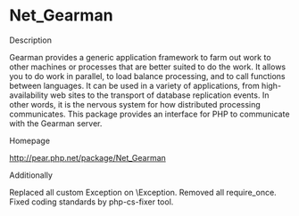 Net_Gearman
===========

Description

Gearman provides a generic application framework to farm out work to other machines or processes that are better suited to do the work. It allows you to do work in parallel, to load balance processing, and to call functions between languages. It can be used in a variety of applications, from high-availability web sites to the transport of database replication events. In other words, it is the nervous system for how distributed processing communicates.
This package provides an interface for PHP to communicate with the Gearman server.

Homepage

http://pear.php.net/package/Net_Gearman

Additionally

Replaced all custom Exception on \Exception.
Removed all require_once.
Fixed coding standards by php-cs-fixer tool.

